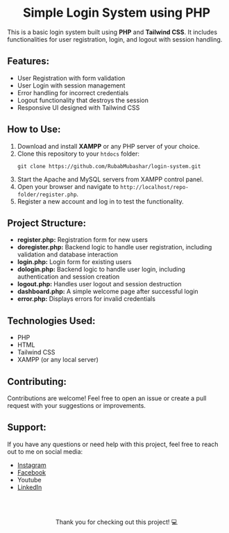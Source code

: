 <h1 style="text-align: center;">Simple Login System using PHP</h1>
    <p>This is a basic login system built using <strong>PHP</strong> and <strong>Tailwind CSS</strong>. It includes functionalities for user registration, login, and logout with session handling.</p>
    <h2>Features:</h2>
    <ul>
        <li>User Registration with form validation</li>
        <li>User Login with session management</li>
        <li>Error handling for incorrect credentials</li>
        <li>Logout functionality that destroys the session</li>
        <li>Responsive UI designed with Tailwind CSS</li>
    </ul>
    <h2>How to Use:</h2>
    <ol>
        <li>Download and install <strong>XAMPP</strong> or any PHP server of your choice.</li>
        <li>Clone this repository to your <code>htdocs</code> folder:
            <pre><code>git clone https://github.com/RubabMubashar/login-system.git</code></pre>
        </li>
        <li>Start the Apache and MySQL servers from XAMPP control panel.</li>
        <li>Open your browser and navigate to <code>http://localhost/repo-folder/register.php</code>.</li>
        <li>Register a new account and log in to test the functionality.</li>
    </ol>
    <h2>Project Structure:</h2>
    <ul>
        <li><strong>register.php:</strong> Registration form for new users</li>
        <li><strong>doregister.php:</strong> Backend logic to handle user registration, including validation and database interaction</li>
        <li><strong>login.php:</strong> Login form for existing users</li>
        <li><strong>dologin.php:</strong> Backend logic to handle user login, including authentication and session creation</li>
        <li><strong>logout.php:</strong> Handles user logout and session destruction</li>
        <li><strong>dashboard.php:</strong> A simple welcome page after successful login</li>
        <li><strong>error.php:</strong> Displays errors for invalid credentials</li>
    </ul>
    <h2>Technologies Used:</h2>
    <ul>
        <li>PHP</li>
        <li>HTML</li>
        <li>Tailwind CSS</li>
        <li>XAMPP (or any local server)</li>
    </ul>
    <h2>Contributing:</h2>
    <p>Contributions are welcome! Feel free to open an issue or create a pull request with your suggestions or improvements.</p>
    <h2>Support:</h2>
    <p>If you have any questions or need help with this project, feel free to reach out to me on social media:</p>
    <ul>
        <li><a href="https://www.instagram.com/thedesigningdev/" target="_blank">Instagram</a></li>
        <li><a href="https://www.facebook.com/profile.php?id=61566937723822&mibextid=ZbWKwL" target="_blank">Facebook</a></li>
        <li><a href="https://www.youtube.com/TheDesigningDev" target="_blank"></a>Youtube</li>
        <li><a href="https://www.linkedin.com/in/rubabmubashar-profile/" target="_blank">LinkedIn</a></li>
    </ul>
    <br><br>
    <p style="text-align: center;">Thank you for checking out this project! 💻</p>
